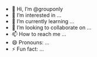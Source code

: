 - 👋 Hi, I’m @grouponly
- 👀 I’m interested in ...
- 🌱 I’m currently learning ...
- 💞️ I’m looking to collaborate on ...
- 📫 How to reach me ...
- 😄 Pronouns: ...
- ⚡ Fun fact: ...

<!---
grouponly/grouponly is a ✨ special ✨ repository because its `README.md` (this file) appears on your GitHub profile.
You can click the Preview link to take a look at your changes.
--->
